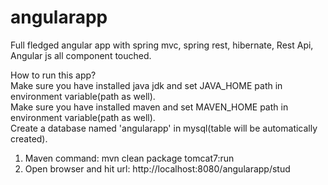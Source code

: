 # angularapp
Full fledged angular app with spring mvc, spring rest, hibernate, Rest Api, Angular js all component touched.

How to run this app? <br/>
Make sure you have installed java jdk and set JAVA_HOME path in environment variable(path as well). <br/>
Make sure you have installed maven and set MAVEN_HOME path in environment variable(path as well). <br/>
Create a database named 'angularapp' in mysql(table will be automatically created). <br/>
1. Maven command: mvn clean package tomcat7:run <br/>
2. Open browser and hit url: http://localhost:8080/angularapp/stud <br/>
